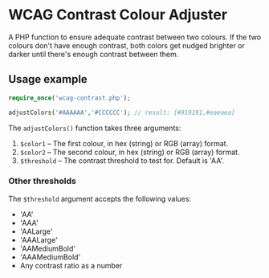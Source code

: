 # WCAG Contrast Colour Adjuster

A PHP function to ensure adequate contrast between two colours. If the two colours don't have enough contrast, both colors get nudged brighter or darker until there's enough contrast between them.

## Usage example

```php
require_once('wcag-contrast.php');

adjustColors('#AAAAAA','#CCCCCC'); // result: [#919191,#eaeaea]
```

The `adjustColors()` function takes three arguments:

1. `$color1` – The first colour, in hex (string) or RGB (array) format.
2. `$color2` – The second colour, in hex (string) or RGB (array) format.
3. `$threshold` – The contrast threshold to test for. Default is 'AA'.

### Other thresholds

The `$threshold` argument accepts the following values:

- 'AA'
- 'AAA'
- 'AALarge'
- 'AAALarge'
- 'AAMediumBold'
- 'AAAMediumBold'
- Any contrast ratio as a number

